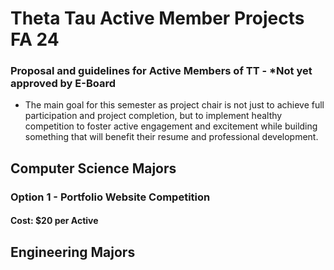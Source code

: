 # Theta Tau Active Member Projects FA 24

### Proposal and guidelines for Active Members of TT - ***Not yet approved by E-Board**
- The main goal for this semester as project chair is not just to achieve full participation and project completion, but to implement healthy competition to foster active engagement and excitement while building something that will benefit their resume and professional development.

## Computer Science Majors
### Option 1 - Portfolio Website Competition 
  #### Cost: $20 per Active 

## Engineering Majors 
